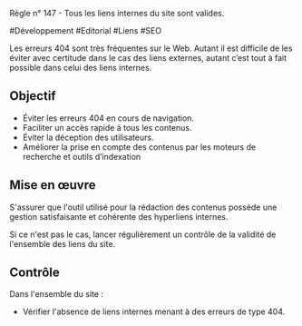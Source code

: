 
Règle n° 147  - Tous les liens internes du site sont valides.

#Développement #Editorial #Liens #SEO

Les erreurs 404 sont très fréquentes sur le Web. Autant il est difficile de les éviter avec certitude dans le cas des liens externes, autant c’est tout à fait possible dans celui des liens internes.

Objectif
--------

*   Éviter les erreurs 404 en cours de navigation.
*   Faciliter un accès rapide à tous les contenus.
*   Éviter la déception des utilisateurs.
*   Améliorer la prise en compte des contenus par les moteurs de recherche et outils d’indexation

Mise en œuvre
-------------

S'assurer que l'outil utilisé pour la rédaction des contenus possède une gestion satisfaisante et cohérente des hyperliens internes.

Si ce n'est pas le cas, lancer régulièrement un contrôle de la validité de l'ensemble des liens du site.

Contrôle
--------

Dans l'ensemble du site :

*   Vérifier l'absence de liens internes menant à des erreurs de type 404.

